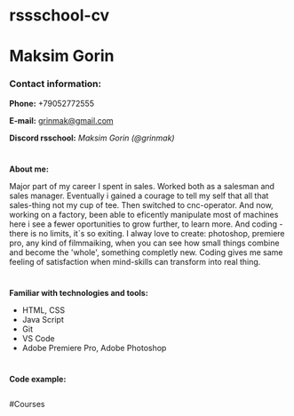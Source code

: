 # rssschool-cv
# Maksim Gorin
### **Contact information:**
**Phone:** +79052772555

**E-mail:** grinmak@gmail.com

**Discord rsschool:** *Maksim Gorin (@grinmak)*
#

**About me:**

Major part of my career I spent in sales. Worked both as a salesman and sales manager. Eventually i gained a courage to tell my self that all that sales-thing not my cup of tee. Then switched to cnc-operator. And now, working on a factory, been able to eficently manipulate most of machines here i see a fewer oportunities to grow further, to learn more. And coding - there is no limits, it`s so exiting. I alway love to create: photoshop, premiere pro, any kind of filmmaiking, when you can see how small things combine and become  the 'whole', something completly new. Coding gives me same feeling of satisfaction when mind-skills can transform into real thing. 
#

**Familiar with technologies and tools:**

* HTML, CSS
* Java Script
* Git
* VS Code
* Adobe Premiere Pro, Adobe Photoshop
#

**Code example:**
```
```
#Courses
